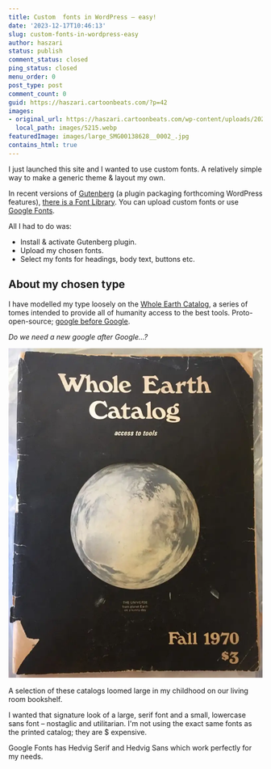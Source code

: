 ```yaml
---
title: Custom  fonts in WordPress – easy!
date: '2023-12-17T10:46:13'
slug: custom-fonts-in-wordpress-easy
author: haszari
status: publish
comment_status: closed
ping_status: closed
menu_order: 0
post_type: post
comment_count: 0
guid: https://haszari.cartoonbeats.com/?p=42
images:
- original_url: https://haszari.cartoonbeats.com/wp-content/uploads/2023/12/5215.webp
  local_path: images/5215.webp
featuredImage: images/large_SMG00138628__0002_.jpg
contains_html: true
---
```


I just launched this site and I wanted to use custom fonts. A relatively simple way to make a generic theme &amp; layout my own.

In recent versions of [Gutenberg](https://wordpress.org/plugins/gutenberg/) (a plugin packaging forthcoming WordPress features), [there is a Font Library](https://make.wordpress.org/test/2023/10/03/help-test-the-font-library/). You can upload custom fonts or use [Google Fonts](https://fonts.google.com/).

All I had to do was:

- Install &amp; activate Gutenberg plugin.
- Upload my chosen fonts.
- Select my fonts for headings, body text, buttons etc.

## About my chosen type

<!-- wp:columns -->
I have modelled my type loosely on the [Whole Earth Catalog](https://en.wikipedia.org/wiki/Whole_Earth_Catalog), a series of tomes intended to provide all of humanity access to the best tools. Proto-open-source; [google before Google](https://www.latimes.com/opinion/op-ed/la-oe-markoff-stewart-brand-whole-earth-catalog-20180328-story.html). 

*Do we need a new google after Google…?*

![](./images/5215.webp)

<!-- /wp:columns -->

A selection of these catalogs loomed large in my childhood on our living room bookshelf.

I wanted that signature look of a large, serif font and a small, lowercase sans font – nostaglic and utilitarian. I'm not using the exact same fonts as the printed catalog; they are $ expensive.

Google Fonts has Hedvig Serif and Hedvig Sans which work perfectly for my needs.